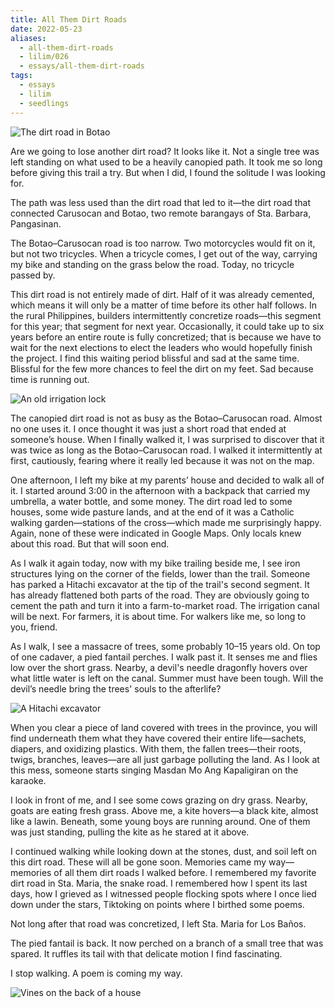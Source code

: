 ```yaml
---
title: All Them Dirt Roads
date: 2022-05-23
aliases:
  - all-them-dirt-roads
  - lilim/026
  - essays/all-them-dirt-roads
tags:
  - essays
  - lilim
  - seedlings
---
```

![The dirt road in Botao](dirt-road-botao.jpg)

Are we going to lose another dirt road? It looks like it. Not a single tree was left standing on what used to be a heavily canopied path. It took me so long before giving this trail a try. But when I did, I found the solitude I was looking for.

The path was less used than the dirt road that led to it—the dirt road that connected Carusocan and Botao, two remote barangays of Sta. Barbara, Pangasinan.

The Botao–Carusocan road is too narrow. Two motorcycles would fit on it, but not two tricycles. When a tricycle comes, I get out of the way, carrying my bike and standing on the grass below the road. Today, no tricycle passed by.

This dirt road is not entirely made of dirt. Half of it was already cemented, which means it will only be a matter of time before its other half follows. In the rural Philippines, builders intermittently concretize roads—this segment for this year; that segment for next year. Occasionally, it could take up to six years before an entire route is fully concretized; that is because we have to wait for the next elections to elect the leaders who would hopefully finish the project. I find this waiting period blissful and sad at the same time. Blissful for the few more chances to feel the dirt on my feet. Sad because time is running out.

![An old irrigation lock](old-irrigation-lock.jpg)

The canopied dirt road is not as busy as the Botao–Carusocan road. Almost no one uses it. I once thought it was just a short road that ended at someone’s house. When I finally walked it, I was surprised to discover that it was twice as long as the Botao–Carusocan road. I walked it intermittently at first, cautiously, fearing where it really led because it was not on the map.

One afternoon, I left my bike at my parents’ house and decided to walk all of it. I started around 3:00 in the afternoon with a backpack that carried my umbrella, a water bottle, and some money. The dirt road led to some houses, some wide pasture lands, and at the end of it was a Catholic walking garden—stations of the cross—which made me surprisingly happy. Again, none of these were indicated in Google Maps. Only locals knew about this road. But that will soon end.

As I walk it again today, now with my bike trailing beside me, I see iron structures lying on the corner of the fields, lower than the trail. Someone has parked a Hitachi excavator at the tip of the trail's second segment. It has already flattened both parts of the road. They are obviously going to cement the path and turn it into a farm-to-market road. The irrigation canal will be next. For farmers, it is about time. For walkers like me, so long to you, friend.

As I walk, I see a massacre of trees, some probably 10–15 years old. On top of one cadaver, a pied fantail perches. I walk past it. It senses me and flies low over the short grass. Nearby, a devil's needle dragonfly hovers over what little water is left on the canal. Summer must have been tough. Will the devil’s needle bring the trees' souls to the afterlife?

![A Hitachi excavator](hitachi.jpg)

When you clear a piece of land covered with trees in the province, you will find underneath them what they have covered their entire life—sachets, diapers, and oxidizing plastics. With them, the fallen trees—their roots, twigs, branches, leaves—are all just garbage polluting the land. As I look at this mess, someone starts singing Masdan Mo Ang Kapaligiran on the karaoke.

I look in front of me, and I see some cows grazing on dry grass. Nearby, goats are eating fresh grass. Above me, a kite hovers—a black kite, almost like a lawin. Beneath, some young boys are running around. One of them was just standing, pulling the kite as he stared at it above.

I continued walking while looking down at the stones, dust, and soil left on this dirt road. These will all be gone soon. Memories came my way—memories of all them dirt roads I walked before. I remembered my favorite dirt road in Sta. Maria, the snake road﻿. I remembered how I spent its last days, how I grieved as I witnessed people flocking spots where I once lied down under the stars, Tiktoking on points where I birthed some poems﻿.

Not long after that road was concretized, I left Sta. Maria for Los Baños.

The pied fantail is back. It now perched on a branch of a small tree that was spared. It ruffles its tail with that delicate motion I find fascinating.

I stop walking. A poem is coming my way.

![Vines on the back of a house](vines-on-house.jpg)
